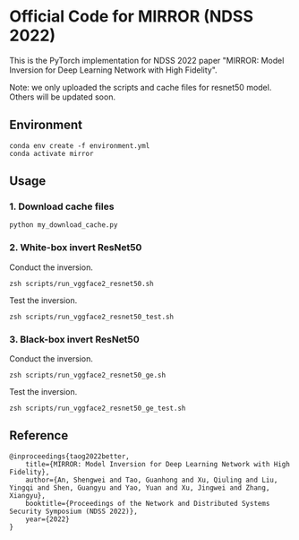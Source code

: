 # Official Code for MIRROR (NDSS 2022)

This is the PyTorch implementation for NDSS 2022 paper "MIRROR: Model Inversion for Deep Learning Network with High Fidelity".

Note: we only uploaded the scripts and cache files for resnet50 model. Others will be updated soon.

## Environment

```
conda env create -f environment.yml
conda activate mirror

```

## Usage

### 1. Download cache files

```
python my_download_cache.py
```

### 2. White-box invert ResNet50

Conduct the inversion.

```
zsh scripts/run_vggface2_resnet50.sh

```

Test the inversion.

```
zsh scripts/run_vggface2_resnet50_test.sh
```

### 3. Black-box invert ResNet50

Conduct the inversion.

```
zsh scripts/run_vggface2_resnet50_ge.sh

```

Test the inversion.

```
zsh scripts/run_vggface2_resnet50_ge_test.sh
```

## Reference

```
@inproceedings{taog2022better,
    title={MIRROR: Model Inversion for Deep Learning Network with High Fidelity},
    author={An, Shengwei and Tao, Guanhong and Xu, Qiuling and Liu, Yingqi and Shen, Guangyu and Yao, Yuan and Xu, Jingwei and Zhang, Xiangyu},
    booktitle={Proceedings of the Network and Distributed Systems Security Symposium (NDSS 2022)},
    year={2022}
}
```
